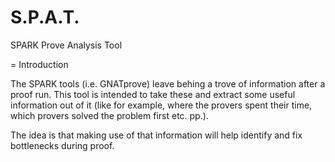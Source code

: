 # S.P.A.T.
SPARK Prove Analysis Tool

= Introduction

The SPARK tools (i.e. GNATprove) leave behing a trove of information after a proof run.
This tool is intended to take these and extract some useful information out of it (like
for example, where the provers spent their time, which provers solved the problem first
etc. pp.).

The idea is that making use of that information will help identify and fix bottlenecks
during proof.
